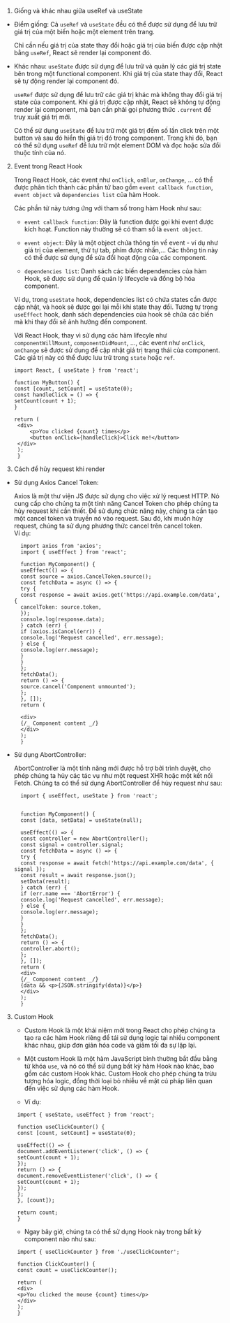 1. Giống và khác nhau giữa useRef và useState

- Điểm giống:
  Cả `useRef` và `useState` đều có thể được sử dụng để lưu trữ giá trị của một biến hoặc một element trên trang.

  Chỉ cần nếu giá trị của state thay đổi hoặc giá trị của biến được cập nhật bằng `useRef`, React sẽ render lại component đó.

- Khác nhau:
  `useState` được sử dụng để lưu trữ và quản lý các giá trị state bên trong một functional component. Khi giá trị của state thay đổi, React sẽ tự động render lại component đó.

  `useRef` được sử dụng để lưu trữ các giá trị khác mà không thay đổi giá trị state của component. Khi giá trị được cập nhật, React sẽ không tự động render lại component, mà bạn cần phải gọi phương thức `.current` để truy xuất giá trị mới.

  Có thể sử dụng `useState` để lưu trữ một giá trị đếm số lần click trên một button và sau đó hiển thị giá trị đó trong component. Trong khi đó, bạn có thể sử dụng `useRef` để lưu trữ một element DOM và đọc hoặc sửa đổi thuộc tính của nó.

2. Event trong React Hook

   Trong React Hook, các event như `onClick`, `onBlur`, `onChange`, ... có thể được phân tích thành các phần tử bao gồm `event callback function`, `event object` và `dependencies list` của hàm Hook.

   Các phần tử này tương ứng với tham số trong hàm Hook như sau:

   - `event callback function`: Đây là function được gọi khi event được kích hoạt. Function này thường sẽ có tham số là `event object`.

   - `event object`: Đây là một object chứa thông tin về event - ví dụ như giá trị của element, thứ tự tab, phím được nhấn,... Các thông tin này có thể được sử dụng để sửa đổi hoạt động của các component.

   - `dependencies list`: Danh sách các biến dependencies của hàm Hook, sẽ được sử dụng để quản lý lifecycle và đồng bộ hóa component.

   Ví dụ, trong `useState` hook, dependencies list có chứa states cần được cập nhật, và hook sẽ được gọi lại mỗi khi state thay đổi. Tương tự trong `useEffect` hook, danh sách dependencies của hook sẽ chứa các biến mà khi thay đổi sẽ ảnh hưởng đến component.

   Với React Hook, thay vì sử dụng các hàm lifecyle như `componentWillMount`, `componentDidMount`, ..., các event như `onClick`, `onChange` sẽ được sử dụng để cập nhật giá trị trạng thái của component. Các giá trị này có thể được lưu trữ trong `state` hoặc `ref`.

   ```
   import React, { useState } from 'react';

   function MyButton() {
   const [count, setCount] = useState(0);
   const handleClick = () => {
   setCount(count + 1);
   }

   return (
    <div>
        <p>You clicked {count} times</p>
        <button onClick={handleClick}>Click me!</button>
    </div>
    );
    }
   ```

3. Cách để hủy request khi render

- Sử dụng Axios Cancel Token:

  Axios là một thư viện JS được sử dụng cho việc xử lý request HTTP. Nó cung cấp cho chúng ta một tính năng Cancel Token cho phép chúng ta hủy request khi cần thiết. Để sử dụng chức năng này, chúng ta cần tạo một cancel token và truyền nó vào request. Sau đó, khi muốn hủy request, chúng ta sử dụng phương thức cancel trên cancel token.\
   Ví dụ:

  ```
    import axios from 'axios';
    import { useEffect } from 'react';

    function MyComponent() {
    useEffect(() => {
    const source = axios.CancelToken.source();
    const fetchData = async () => {
    try {
    const response = await axios.get('https://api.example.com/data', {
    cancelToken: source.token,
    });
    console.log(response.data);
    } catch (err) {
    if (axios.isCancel(err)) {
    console.log('Request cancelled', err.message);
    } else {
    console.log(err.message);
    }
    }
    };
    fetchData();
    return () => {
    source.cancel('Component unmounted');
    };
    }, []);
    return (

    <div>
    {/_ Component content _/}
    </div>
    );
    }
  ```

- Sử dụng AbortController:

  AbortController là một tính năng mới được hỗ trợ bởi trình duyệt, cho phép chúng ta hủy các tác vụ như một request XHR hoặc một kết nối Fetch. Chúng ta có thể sử dụng AbortController để hủy request như sau:

  ```
    import { useEffect, useState } from 'react';


    function MyComponent() {
    const [data, setData] = useState(null);

    useEffect(() => {
    const controller = new AbortController();
    const signal = controller.signal;
    const fetchData = async () => {
    try {
    const response = await fetch('https://api.example.com/data', { signal });
    const result = await response.json();
    setData(result);
    } catch (err) {
    if (err.name === 'AbortError') {
    console.log('Request cancelled', err.message);
    } else {
    console.log(err.message);
    }
    }
    };
    fetchData();
    return () => {
    controller.abort();
    };
    }, []);
    return (
    <div>
    {/_ Component content _/}
    {data && <p>{JSON.stringify(data)}</p>}
    </div>
    );
    }
  ```

3. Custom Hook

   - Custom Hook là một khái niệm mới trong React cho phép chúng ta tạo ra các hàm Hook riêng để tái sử dụng logic tại nhiều component khác nhau, giúp đơn giản hóa code và giảm tối đa sự lặp lại.

   - Một custom Hook là một hàm JavaScript bình thường bắt đầu bằng từ khóa `use`, và nó có thể sử dụng bất kỳ hàm Hook nào khác, bao gồm các custom Hook khác. Custom Hook cho phép chúng ta trừu tượng hóa logic, đồng thời loại bỏ nhiễu về mặt cú pháp liên quan đến việc sử dụng các hàm Hook.

   - Ví dụ:

   ```
    import { useState, useEffect } from 'react';

    function useClickCounter() {
    const [count, setCount] = useState(0);

    useEffect(() => {
    document.addEventListener('click', () => {
    setCount(count + 1);
    });
    return () => {
    document.removeEventListener('click', () => {
    setCount(count + 1);
    });
    };
    }, [count]);

    return count;
    }
   ```

   - Ngay bây giờ, chúng ta có thể sử dụng Hook này trong bất kỳ component nào như sau:

   ```
    import { useClickCounter } from './useClickCounter';

    function ClickCounter() {
    const count = useClickCounter();

    return (
    <div>
    <p>You clicked the mouse {count} times</p>
    </div>
    );
    }
   ```

